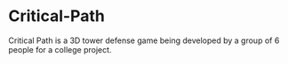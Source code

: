 # Critical-Path 
Critical Path is a 3D tower defense game being developed by a group of 6 people for a college project. 
